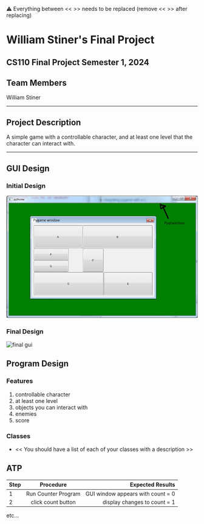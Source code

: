 
:warning: Everything between << >> needs to be replaced (remove << >> after replacing)

# William Stiner's Final Project
## CS110 Final Project  Semester 1, 2024

## Team Members

William Stiner

***

## Project Description

A simple game with a controllable character, and at least one level that the character can interact with.

***    

## GUI Design

### Initial Design

![initial gui](assets/gui.jpg)

### Final Design

![final gui](assets/finalgui.jpg)

## Program Design

### Features

1. controllable character
2. at least one level
3. objects you can interact with
4. enemies
5. score

### Classes

- << You should have a list of each of your classes with a description >>

## ATP

| Step                 |Procedure             |Expected Results                   |
|----------------------|:--------------------:|----------------------------------:|
|  1                   | Run Counter Program  |GUI window appears with count = 0  |
|  2                   | click count button   | display changes to count = 1      |
etc...
